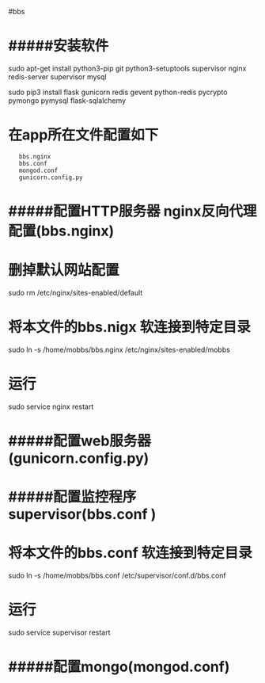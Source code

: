 #bbs

# #####安装软件
sudo apt-get install python3-pip git python3-setuptools supervisor nginx redis-server supervisor mysql

sudo pip3 install flask gunicorn redis gevent python-redis pycrypto pymongo pymysql flask-sqlalchemy

# 在app所在文件配置如下
       bbs.nginx
       bbs.conf
       mongod.conf
       gunicorn.config.py


# #####配置HTTP服务器  nginx反向代理配置(bbs.nginx)
# 删掉默认网站配置
sudo rm /etc/nginx/sites-enabled/default
# 将本文件的bbs.nigx 软连接到特定目录
sudo ln -s /home/mobbs/bbs.nginx /etc/nginx/sites-enabled/mobbs
# 运行
sudo service nginx restart

# #####配置web服务器(gunicorn.config.py)


# #####配置监控程序supervisor(bbs.conf )
# 将本文件的bbs.conf 软连接到特定目录
sudo ln -s /home/mobbs/bbs.conf /etc/supervisor/conf.d/bbs.conf
# 运行
sudo service supervisor restart

# #####配置mongo(mongod.conf)
